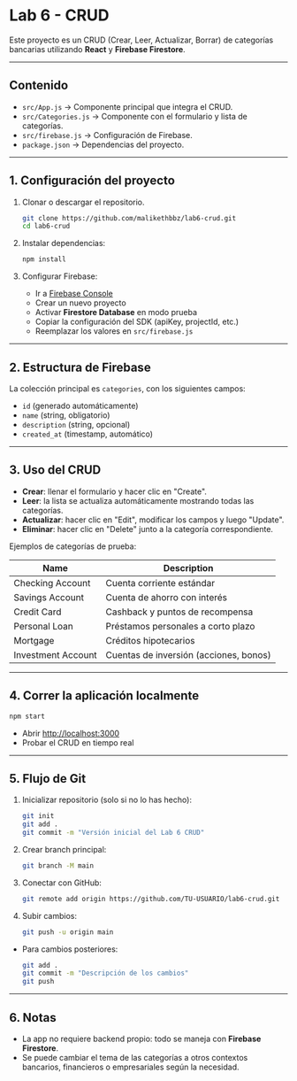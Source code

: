 # Lab 6 - CRUD

Este proyecto es un CRUD (Crear, Leer, Actualizar, Borrar) de categorías bancarias utilizando **React** y **Firebase Firestore**.

---

## Contenido

* `src/App.js` → Componente principal que integra el CRUD.
* `src/Categories.js` → Componente con el formulario y lista de categorías.
* `src/firebase.js` → Configuración de Firebase.
* `package.json` → Dependencias del proyecto.

---

## 1. Configuración del proyecto

1. Clonar o descargar el repositorio.

   ```bash
   git clone https://github.com/malikethbbz/lab6-crud.git
   cd lab6-crud
   ```

2. Instalar dependencias:

   ```bash
   npm install
   ```

3. Configurar Firebase:

   * Ir a [Firebase Console](https://console.firebase.google.com/)
   * Crear un nuevo proyecto
   * Activar **Firestore Database** en modo prueba
   * Copiar la configuración del SDK (apiKey, projectId, etc.)
   * Reemplazar los valores en `src/firebase.js`

---

## 2. Estructura de Firebase

La colección principal es `categories`, con los siguientes campos:

* `id` (generado automáticamente)
* `name` (string, obligatorio)
* `description` (string, opcional)
* `created_at` (timestamp, automático)

---

## 3. Uso del CRUD

* **Crear**: llenar el formulario y hacer clic en "Create".
* **Leer**: la lista se actualiza automáticamente mostrando todas las categorías.
* **Actualizar**: hacer clic en "Edit", modificar los campos y luego "Update".
* **Eliminar**: hacer clic en "Delete" junto a la categoría correspondiente.

Ejemplos de categorías de prueba:

| Name               | Description                            |
| ------------------ | -------------------------------------- |
| Checking Account   | Cuenta corriente estándar              |
| Savings Account    | Cuenta de ahorro con interés           |
| Credit Card        | Cashback y puntos de recompensa        |
| Personal Loan      | Préstamos personales a corto plazo     |
| Mortgage           | Créditos hipotecarios                  |
| Investment Account | Cuentas de inversión (acciones, bonos) |

---

## 4. Correr la aplicación localmente

```bash
npm start
```

* Abrir [http://localhost:3000](http://localhost:3000)
* Probar el CRUD en tiempo real

---

## 5. Flujo de Git

1. Inicializar repositorio (solo si no lo has hecho):

   ```bash
   git init
   git add .
   git commit -m "Versión inicial del Lab 6 CRUD"
   ```

2. Crear branch principal:

   ```bash
   git branch -M main
   ```

3. Conectar con GitHub:

   ```bash
   git remote add origin https://github.com/TU-USUARIO/lab6-crud.git
   ```

4. Subir cambios:

   ```bash
   git push -u origin main
   ```

* Para cambios posteriores:

  ```bash
  git add .
  git commit -m "Descripción de los cambios"
  git push
  ```

---

## 6. Notas

* La app no requiere backend propio: todo se maneja con **Firebase Firestore**.
* Se puede cambiar el tema de las categorías a otros contextos bancarios, financieros o empresariales según la necesidad.

